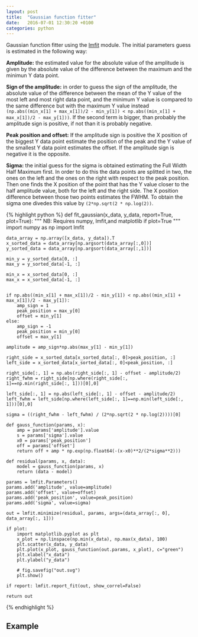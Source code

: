 ```yaml
---
layout: post
title:  "Gaussian function fitter"
date:   2016-07-01 12:30:20 +0100
categories: python
---
```


Gaussian function fitter using the [lmfit](https://lmfit.github.io/lmfit-py/ "https://lmfit.github.io/lmfit-py/") module.
The initial parameters guess is estimated in the following way:

**Amplitude:** the estimated value for the absolute value of the amplitude is given by the absolute value
 of the difference between the maximum and the minimun Y data point.

 **Sign of the amplitude:** in order to guess the sign of the amplitude, the absolute value of the difference between the mean
 of the Y value of the most left and most right data point, and the minimum Y value is compared to the same difference but with the maximum Y value instead `(np.abs((min_x[1] + max_x[1])/2 - min_y[1]) < np.abs((min_x[1] + max_x[1])/2 - max_y[1]))`. If the second term is bigger, than probably the amplitude sign is positive, if not than it is probably negative.

 **Peak position and offset:** If the amplitude sign is positive the X position of the biggest Y data point estimate the position of the peak and the Y value of the smallest Y data point estimates the offset. If the amplitude sign is negative it is the opposite.

 **Sigma:** the initial guess for the sigma is obtained estimating the Full Width Half Maximum first. In order to do this the data points are splitted in two, the ones on the left and the ones on the right with respect to the peak position. Then one finds the X position of the point that has the Y value closer to the half amplitude value, both for the left and the right side. The X position difference between those two points estimates the FWHM. To obtain the sigma one divedes this value by `(2*np.sqrt(2 * np.log(2))`.
 


{% highlight python %}
def fit_gaussian(x_data, y_data, report=True, plot=True):
    """ NB: Requires numpy, lmfit,and matplotlib if plot=True
    """
    import numpy as np
    import lmfit

    data_array = np.array([x_data, y_data]).T
    x_sorted_data = data_array[np.argsort(data_array[:,0])]
    y_sorted_data = data_array[np.argsort(data_array[:,1])]

    min_y = y_sorted_data[0, :]
    max_y = y_sorted_data[-1, :]

    min_x = x_sorted_data[0, :]
    max_x = x_sorted_data[-1, :]


    if np.abs((min_x[1] + max_x[1])/2 - min_y[1]) < np.abs((min_x[1] + max_x[1])/2 - max_y[1]):
        amp_sign = 1
        peak_position = max_y[0]
        offset = min_y[1]
    else:
        amp_sign = -1
        peak_position = min_y[0]
        offset = max_y[1]

    amplitude = amp_sign*np.abs(max_y[1] - min_y[1])

    right_side = x_sorted_data[x_sorted_data[:, 0]>peak_position, :]
    left_side = x_sorted_data[x_sorted_data[:, 0]<peak_position, :]

    right_side[:, 1] = np.abs(right_side[:, 1] - offset - amplitude/2)
    right_fwhm = right_side[np.where(right_side[:, 1]==np.min(right_side[:, 1]))[0],0]

    left_side[:, 1] = np.abs(left_side[:, 1] - offset - amplitude/2)
    left_fwhm = left_side[np.where(left_side[:, 1]==np.min(left_side[:, 1]))[0],0]

    sigma = ((right_fwhm - left_fwhm) / (2*np.sqrt(2 * np.log(2))))[0]
    
    def gauss_function(params, x):
        amp = params['amplitude'].value
        s = params['sigma'].value
        x0 = params['peak_position']
        off = params['offset']    
        return off + amp * np.exp(np.float64(-(x-x0)**2/(2*sigma**2)))

    def residual(params, x, data):
        model = gauss_function(params, x)
        return (data - model)

    params = lmfit.Parameters()
    params.add('amplitude', value=amplitude)
    params.add('offset', value=offset)
    params.add('peak_position', value=peak_position)
    params.add('sigma', value=sigma)

    out = lmfit.minimize(residual, params, args=(data_array[:, 0], data_array[:, 1]))

    if plot:
        import matplotlib.pyplot as plt
        x_plot = np.linspace(np.min(x_data), np.max(x_data), 100)
        plt.scatter(x_data, y_data)
        plt.plot(x_plot, gauss_function(out.params, x_plot), c="green")
        plt.xlabel("x_data")
        plt.ylabel("y_data")       

        # fig.savefig("out.svg")
        plt.show()   

    if report: lmfit.report_fit(out, show_correl=False)
        
    return out
{% endhighlight %}

Example
----------------------------


